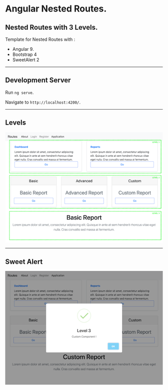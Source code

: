 Angular Nested Routes.
===========

Nested Routes with 3 Levels.
-----------

Template for Nested Routes with :
+ Angular 9.
+ Bootstrap 4
+ SweetAlert 2

-----------

## Development Server

Run `ng serve`. 

Navigate to `http://localhost:4200/`.

-----------

## Levels

![Levels](./src/assets/RoutesLevels.png)

-----------

## Sweet Alert 

![SweetAlert](./src/assets/SweetAlert.png)